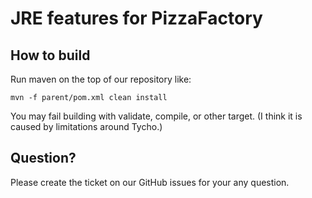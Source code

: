 JRE features for PizzaFactory
=============================

How to build
------------

Run maven on the top of our repository like:

```
mvn -f parent/pom.xml clean install
```

You may fail building with validate, compile, or other target.
(I think it is caused by limitations around Tycho.)

Question?
---------
Please create the ticket on our GitHub issues for your any question.
